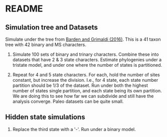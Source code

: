# README

## Simulation tree and Datasets

Simulate under the tree from [Barden and Grimaldi (2016)](http://www.cell.com/current-biology/abstract/S0960-9822(16)00041-5). This is a 41 taxon tree with 42 binary and MS characters.

1) Simulate 100 sets of binary and trinary characters. Combine these into datasets that have 2 & 3 state characters. Estimate phylogenies under a tristate model, and under one where the number of states is partitioned.

2) Repeat for 4 and 5 state characters. For each, hold the number of sites constant, but increase the division. I.e., for 4 state, each state number partition should be 1/3 of the dataset. Run under both the highest number of states single partition, and each state being its own partition. We are doing this to see how far we can subdivide and still have the analysis converge. Paleo datasets can be quite small.








## Hidden state simulations

1) Replace the third state with a '-'. Run under a binary model.
